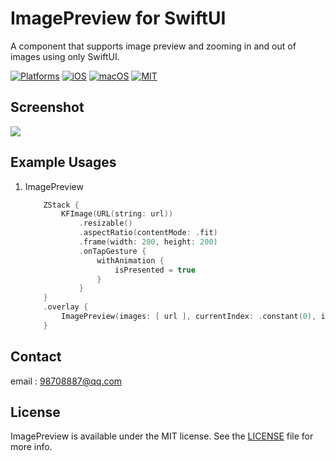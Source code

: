 # **ImagePreview for SwiftUI**

A component that supports image preview and zooming in and out of images using only SwiftUI.

[![Platforms](https://img.shields.io/badge/Platforms-iOS%20%7C%20macOS-blue?style=flat-square)](https://developer.apple.com/macOS)
[![iOS](https://img.shields.io/badge/iOS-13.0-blue.svg)](https://developer.apple.com/iOS)
[![macOS](https://img.shields.io/badge/macOS-11.0-blue.svg)](https://developer.apple.com/macOS)
[![MIT](https://img.shields.io/badge/licenses-MIT-red.svg)](https://opensource.org/licenses/MIT)  

## Screenshot
<img src="Markdown/Zoomable.gif">

## Example Usages
1. ImagePreview
    ```swift
        ZStack {
            KFImage(URL(string: url))
                .resizable()
                .aspectRatio(contentMode: .fit)
                .frame(width: 200, height: 200)
                .onTapGesture {
                    withAnimation {
                        isPresented = true
                    }
                }
        }
        .overlay {
            ImagePreview(images: [ url ], currentIndex: .constant(0), isPresented: $isPresented)
        }
    ```

## Contact
email : [98708887@qq.com](98708887@qq.com)

## License
ImagePreview is available under the MIT license. See the [LICENSE](LICENSE) file for more info.

